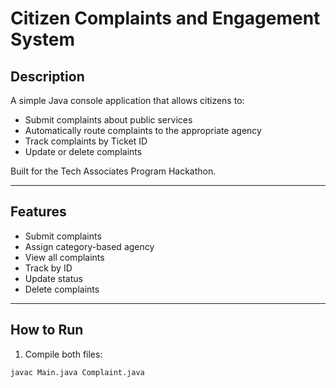 # Citizen Complaints and Engagement System

## Description

A simple Java console application that allows citizens to:
- Submit complaints about public services
- Automatically route complaints to the appropriate agency
- Track complaints by Ticket ID
- Update or delete complaints

Built for the Tech Associates Program Hackathon.

---

##  Features

- Submit complaints
- Assign category-based agency
- View all complaints
- Track by ID
- Update status
- Delete complaints

---

##  How to Run

1. Compile both files:
```bash
javac Main.java Complaint.java
